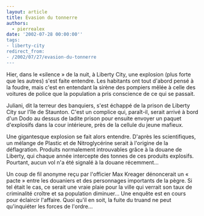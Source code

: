 ```yaml
---
layout: article
title: Évasion du tonnerre
authors:
  - pierrealex
date: '2002-07-28 00:00:00''
tags:
- liberty-city
redirect_from:
- /2002/07/27/evasion-du-tonnerre
---
```


Hier, dans le «silence » de la nuit, à Liberty City, une explosion (plus forte que les autres) s'est faite entendre. Les habitants ont tout d'abord pensé à la foudre, mais c'est en entendant la sirène des pompiers mêlée à celle des voitures de police que la population a pris conscience de ce qui se passait.

Juliani, dit la terreur des banquiers, s'est échappé de la prison de Liberty City sur l'île de Staunton. C'est un complice qui, paraît-il, serait arrivé à bord d'un Dodo au dessus de ladite prison pour ensuite envoyer un paquet d'explosifs dans la cour intérieure, près de la cellule du jeune mafieux.

Une gigantesque explosion se fait alors entendre. D'après les scientifiques, un mélange de Plastic et de Nitroglycérine serait à l'origine de la déflagration. Produits normalement introuvables grâce à la douane de Liberty, qui chaque année intercepte des tonnes de ces produits explosifs. Pourtant, aucun vol n'a été signalé à la douane récemment…

Un coup de fil anonyme reçu par l'officier Max Kreager dénoncerait un « pacte » entre les douaniers et des personnages importants de la pègre. Si tel était le cas, ce serait une vraie plaie pour la ville qui verrait son taux de criminalité croître et sa population diminuer… Une enquête est en cours pour éclaircir l'affaire. Quoi qu'il en soit, la fuite du truand ne peut qu'inquiéter les forces de l'ordre…